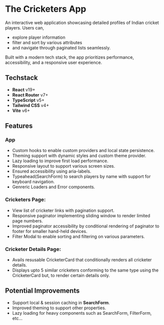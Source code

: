 # The Cricketers App
An interactive web application showcasing detailed profiles of Indian cricket players. Users can,
- explore player information
- filter and sort by various attributes
- and navigate through paginated lists seamlessly. 

Built with a modern tech stack, the app prioritizes performance, accessibility, and a responsive user experience.

## Techstack
- **React** v19+
- **React Router** v7+
- **TypeScript** v5+
- **Tailwind CSS** v4+
- **Vite** v6+

## Features

### App
- Custom hooks to enable custom providers and local state persistence.
- Theming support with dynamic styles and custom theme provider.
- Lazy loading to improve first load performance.
- Responsive layout to support various screen sizes.
- Ensured accessibility using aria-labels.
- Typeahead(SearchForm) to search players by name with support for keyboard navigation.
- Genreric Loaders and Error components.

### Cricketers Page:
- View list of cricketer links with pagination support.
- Responsive paginator implementing sliding window to render limited page numbers.
- Improved paginator accessibility by conditional rendering of paginator to footer for smaller hand-held devices.
- Filter Modal to enable sorting and filtering on various parameters.

### Cricketer Details Page:
- Avails resusable CricketerCard that conditionally renders all cricketer details.
- Displays upto 5 similar cricketers conforming to the same type using the CricketerCard but, to render certain details only.

## Potential Improvements
- Support local & session caching in **SearchForm**.
- Improved theming to support other properties.
- Lazy loading for heavy components such as SearchForm, FilterForm, etc...

